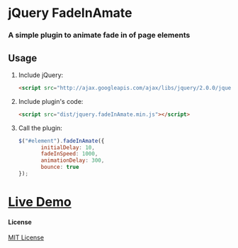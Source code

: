 # jQuery FadeInAmate

### A simple plugin to animate fade in of page elements


## Usage

1. Include jQuery:

	```html
	<script src="http://ajax.googleapis.com/ajax/libs/jquery/2.0.0/jquery.min.js"></script>
	```

2. Include plugin's code:

	```html
	<script src="dist/jquery.fadeInAmate.min.js"></script>
	```

3. Call the plugin:

	```javascript
	$("#element").fadeInAmate({
		   initialDelay: 10,
           fadeInSpeed: 1000,
           animationDelay: 300,
           bounce: true
	});
	```


# [Live Demo](http://jforaker.github.io/jQuery-FadeInAmate/demo/)


#### License

[MIT License](http://zenorocha.mit-license.org/)

